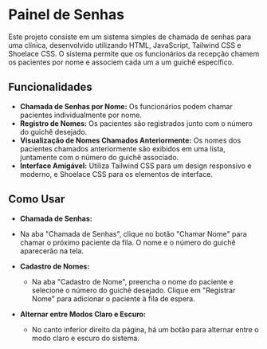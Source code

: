 # Painel de Senhas

Este projeto consiste em um sistema simples de chamada de senhas para uma clínica, desenvolvido utilizando HTML, JavaScript, Tailwind CSS e Shoelace CSS. O sistema permite que os funcionários da recepção chamem os pacientes por nome e associem cada um a um guichê específico.

## Funcionalidades

- **Chamada de Senhas por Nome:** Os funcionários podem chamar pacientes individualmente por nome.
- **Registro de Nomes:** Os pacientes são registrados junto com o número do guichê desejado.
- **Visualização de Nomes Chamados Anteriormente:** Os nomes dos pacientes chamados anteriormente são exibidos em uma lista, juntamente com o número do guichê associado.
- **Interface Amigável:** Utiliza Tailwind CSS para um design responsivo e moderno, e Shoelace CSS para os elementos de interface.

## Como Usar

- **Chamada de Senhas:**
 - Na aba "Chamada de Senhas", clique no botão "Chamar Nome" para chamar o próximo paciente da fila. O nome e o número do guichê aparecerão na tela.

- **Cadastro de Nomes:**
   - Na aba "Cadastro de Nome", preencha o nome do paciente e selecione o número do guichê desejado. Clique em "Registrar Nome" para adicionar o paciente à fila de espera.

- **Alternar entre Modos Claro e Escuro:**
   - No canto inferior direito da página, há um botão para alternar entre o modo claro e escuro do sistema.
